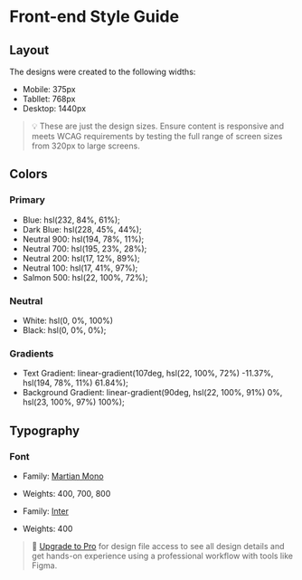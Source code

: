 # Front-end Style Guide

## Layout

The designs were created to the following widths:

- Mobile: 375px
- Tabllet: 768px
- Desktop: 1440px

> 💡 These are just the design sizes. Ensure content is responsive and meets WCAG requirements by testing the full range of screen sizes from 320px to large screens.

## Colors

### Primary

- Blue: hsl(232, 84%, 61%);
- Dark Blue: hsl(228, 45%, 44%);
- Neutral 900: hsl(194, 78%, 11%);
- Neutral 700: hsl(195, 23%, 28%);
- Neutral 200: hsl(17, 12%, 89%);
- Neutral 100: hsl(17, 41%, 97%);
- Salmon 500: hsl(22, 100%, 72%);

### Neutral

- White: hsl(0, 0%, 100%)
- Black: hsl(0, 0%, 0%);

### Gradients

- Text Gradient: linear-gradient(107deg, hsl(22, 100%, 72%) -11.37%, hsl(194, 78%, 11%) 61.84%);
- Background Gradient: linear-gradient(90deg, hsl(22, 100%, 91%) 0%, hsl(23, 100%, 97%) 100%);

## Typography

### Font

- Family: [Martian Mono](https://fonts.google.com/specimen/Martian+Mono)
- Weights: 400, 700, 800

- Family: [Inter](https://fonts.google.com/specimen/Inter)
- Weights: 400

> 💎 [Upgrade to Pro](https://www.frontendmentor.io/pro?ref=style-guide) for design file access to see all design details and get hands-on experience using a professional workflow with tools like Figma.
